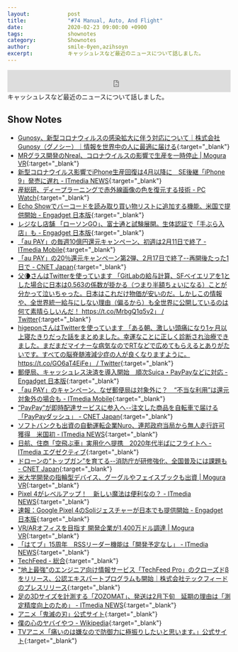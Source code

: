 ```yaml
---
layout:            post
title:             "#74 Manual, Auto, And Flight"
date:              2020-02-23 09:00:00 +0900
tags:              shownotes
category:          Shownotes
author:            smile-0yen,azihsoyn
excerpt:           キャッシュレスなど最近のニュースについて話しました。
---
```

<iframe width="100%" height="50" scrolling="no" frameborder="no" src="https://w.soundcloud.com/player/?url=https%3A//api.soundcloud.com/tracks/765096742&color=%23ff5500&auto_play=false&hide_related=false&show_comments=false&show_user=true&show_reposts=false&show_teaser=false&visual=false&show_artwork=false&default_height=75"></iframe>
キャッシュレスなど最近のニュースについて話しました。

## Show Notes
- [Gunosy、新型コロナウィルスの感染拡大に伴う対応について｜株式会社Gunosy（グノシー）｜情報を世界中の人に最適に届ける](https://gunosy.co.jp/news/234){:target="_blank"}
- [MRグラス開発のNreal、コロナウイルスの影響で生産を一時停止 \| Mogura VR](https://www.moguravr.com/nreal-temporarily-halts-production/){:target="_blank"}
- [新型コロナウイルス影響でiPhone生産回復は4月以降に　SE後継「iPhone 9」発売に遅れ \- ITmedia NEWS](https://www.itmedia.co.jp/news/articles/2002/20/news057.html){:target="_blank"}
- [産総研、ディープラーニングで赤外線画像の色を復元する技術 \- PC Watch](https://pc.watch.impress.co.jp/docs/news/1233971.html){:target="_blank"}
- [Echo Showでバーコードを読み取り買い物リストに追加する機能、米国で提供開始 \- Engadget 日本版](https://japanese.engadget.com/jp-2020-02-03-echo-show.html){:target="_blank"}
- [レジなし店舗 「ローソンGO」、富士通と試験展開。生体認証で「手ぶら入店」も \- Engadget 日本版](https://japanese.engadget.com/jp-2020-02-18-lawsongo.html){:target="_blank"}
- [「au PAY」の毎週10億円還元キャンペーン、初週は2月11日で終了 \- ITmedia Mobile](https://www.itmedia.co.jp/mobile/articles/2002/10/news141.html){:target="_blank"}
- [「au PAY」の20％還元キャンペーン第2弾、2月17日で終了\-\-再開後たった1日で \- CNET Japan](https://japan.cnet.com/article/35149522/){:target="_blank"}
- [父🌘さんはTwitterを使っています 「GitLabの給与計算、SFベイエリアを1とした場合に日本は0\.563の係数が掛かる（つまり半額ちょいになる）ことが分かって泣いちゃった。日本はこれだけ物価が安いのだ。しかしこの情報や、全世界統一給与にしない理由（偏るから）も全世界に公開しているのは何て素晴らしいんだ！ https://t\.co/MrbgQ1q5v2」 / Twitter](https://twitter.com/fushiroyama/status/1229238162716626944){:target="_blank"}
- [higeponさんはTwitterを使っています 「ある朝、激しい頭痛になり1ヶ月以上寝たきりだった話をまとめました。幸運なことに正しく診断され治療できました。まだまだマイナーな病気なのでRTなどで広めてもらえるとありがたいです。すべての脳脊髄液減少症の人が良くなりますように。https://t\.co/GO6aT4EiFe」 / Twitter](https://twitter.com/HigeponJa/status/1228563318417133569){:target="_blank"}
- [郵便局、キャッシュレス決済を導入開始　順次Suica・PayPayなどに対応 \- Engadget 日本版](https://japanese.engadget.com/jp-2020-02-02-suica-paypay.html){:target="_blank"}
- [「au PAY」のキャンペーン、なぜ郵便局は対象外に？　“不当な利用”は還元対象外の場合も \- ITmedia Mobile](https://www.itmedia.co.jp/mobile/articles/2002/19/news100.html){:target="_blank"}
- [“PayPay”が即時配達サービスに参入へ\-\-注文した商品を自転車で届ける「PayPayダッシュ」 \- CNET Japan](https://japan.cnet.com/article/35149524/){:target="_blank"}
- [ソフトバンクも出資の自動運転企業Nuro、連邦政府当局から無人走行許可獲得　米国初 \- ITmedia NEWS](https://www.itmedia.co.jp/news/articles/2002/10/news058.html){:target="_blank"}
- [日航、住商「空飛ぶ車」実用化へ提携　2020年代半ばにフライトへ \- ITmedia エグゼクティブ](https://mag.executive.itmedia.co.jp/executive/articles/2002/13/news069.html){:target="_blank"}
- [ドローンの“トップガン”を育てる\-\-消防庁が研修強化、全国普及には課題も \- CNET Japan](https://japan.cnet.com/article/35149213/){:target="_blank"}
- [米大学開発の指輪型デバイス、グーグルやフェイスブックも出資 \| Mogura VR](https://www.moguravr.com/auraring/){:target="_blank"}
- [Pixel 4がレベルアップ！　新しい魔法は便利なの？ \- ITmedia NEWS](https://www.itmedia.co.jp/news/articles/2002/09/news013.html){:target="_blank"}
- [速報：Google Pixel 4のSoliジェスチャーが日本でも提供開始 \- Engadget 日本版](https://japanese.engadget.com/jp-2020-02-03-google-pixel-4-soli.html){:target="_blank"}
- [VR/ARオフィスを目指す 開発企業が1,400万ドル調達 \| Mogura VR](https://www.moguravr.com/spatial-14-million-dollars-raised-procurement/){:target="_blank"}
- [「はてブ」15周年　RSSリーダー機能は「開発予定なし」 \- ITmedia NEWS](https://www.itmedia.co.jp/news/articles/2002/10/news097.html){:target="_blank"}
- [TechFeed \- 総合](https://techfeed.io/main/realtime/000000000000000000000000){:target="_blank"}
- ["地上最強"のエンジニア向け情報サービス「TechFeed Pro」のクローズドβをリリース、公認エキスパートプログラムも開始｜株式会社テックフィードのプレスリリース](https://prtimes.jp/main/html/rd/p/000000002.000040343.html){:target="_blank"}
- [足の3Dサイズを計測する「ZOZOMAT」、発送は2月下旬　延期の理由は「測定精度向上のため」 \- ITmedia NEWS](https://www.itmedia.co.jp/news/articles/2002/14/news096.html){:target="_blank"}
- [アニメ「鬼滅の刃」公式サイト](https://kimetsu.com/anime/assets/img/top/img_main_pc.jpg){:target="_blank"}
- [僕の心のヤバイやつ \- Wikipedia](https://ja.wikipedia.org/wiki/%E5%83%95%E3%81%AE%E5%BF%83%E3%81%AE%E3%83%A4%E3%83%90%E3%82%A4%E3%82%84%E3%81%A4){:target="_blank"}
- [TVアニメ「痛いのは嫌なので防御力に極振りしたいと思います。」公式サイト](https://bofuri.jp/){:target="_blank"}
